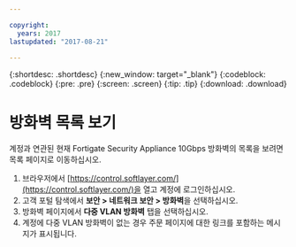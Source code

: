 ```yaml
---

copyright:
  years: 2017
lastupdated: "2017-08-21"

---
```


{:shortdesc: .shortdesc}
{:new_window: target="_blank"}
{:codeblock: .codeblock}
{:pre: .pre}
{:screen: .screen}
{:tip: .tip}
{:download: .download}

# 방화벽 목록 보기
계정과 연관된 현재 Fortigate Security Appliance 10Gbps 방화벽의 목록을 보려면 목록 페이지로 이동하십시오.

1. 브라우저에서 [https://control.softlayer.com/](https://control.softlayer.com/)을 열고 계정에 로그인하십시오.
2. 고객 포털 탐색에서 **보안 > 네트워크 보안 > 방화벽**을 선택하십시오.
3. 방화벽 페이지에서 **다중 VLAN 방화벽** 탭을 선택하십시오. 
4. 계정에 다중 VLAN 방화벽이 없는 경우 주문 페이지에 대한 링크를 포함하는 메시지가 표시됩니다. 
